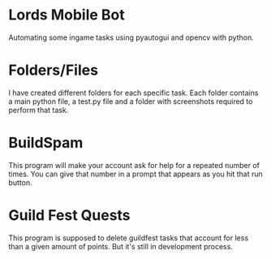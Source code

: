 # Lords Mobile Bot
 Automating some ingame tasks using pyautogui and opencv with python.

# Folders/Files 
 I have created different folders for each specific task.
 Each folder contains a main python file, a test.py file and a folder with screenshots required to perform that task.

# BuildSpam
 This program will make your account ask for help for a repeated number of times.
 You can give that number in a prompt that appears as you hit that run button.

# Guild Fest Quests
 This program is supposed to delete guildfest tasks that account for less than a given amount of points.
 But it's still in development process.